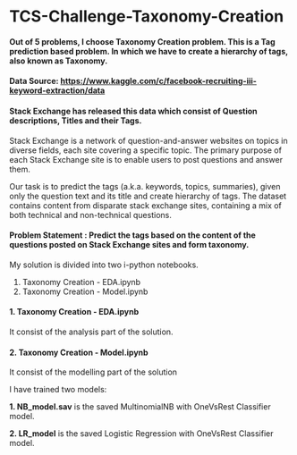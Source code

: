 # TCS-Challenge-Taxonomy-Creation

#### Out of 5 problems, I choose Taxonomy Creation problem. This is a Tag prediction based problem. In which we have to create a hierarchy of tags, also known as Taxonomy.
#### Data Source: https://www.kaggle.com/c/facebook-recruiting-iii-keyword-extraction/data
#### Stack Exchange has released this data which consist of Question descriptions, Titles and their Tags.

Stack Exchange is a network of question-and-answer websites on topics in diverse fields, each site covering a specific topic. The primary purpose of each Stack Exchange site is to enable users to post questions and answer them.<br>

Our task is to predict the tags (a.k.a. keywords, topics, summaries), given only the question text and its title and create hierarchy of tags. The dataset contains content from disparate stack exchange sites, containing a mix of both technical and non-technical questions.

#### Problem Statement : Predict the tags based on the content of the questions posted on Stack Exchange sites and form taxonomy.

My solution is divided into two i-python notebooks.
1. Taxonomy Creation - EDA.ipynb
2. Taxonomy Creation - Model.ipynb

#### 1. Taxonomy Creation - EDA.ipynb
It consist of the analysis part of the solution.

#### 2. Taxonomy Creation - Model.ipynb
It consist of the modelling part of the solution

I have trained two models:

__1. NB_model.sav__ is the saved MultinomialNB with OneVsRest Classifier model.

__2. LR_model__ is the saved Logistic Regression with OneVsRest Classifier model.

